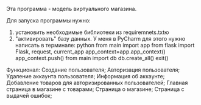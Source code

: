 Эта программа - модель виртуального магазина.

Для запуска программы нужно:
1) установить необходимые библиотеки из requiremnets.txtю
2) "активировать" базу данных. У меня в PyCharm для этого нужно написать в терминале:
python
from main import app
from flask import Flask, request, current_app
app_context=app.app_context()
app_context.push()
from main import db
db.create_all()
exit()


Функционал:
Создание пользователя;
Авторизация пользователя;
Удаление аккаунта пользователя;
Информация об аккаунте;
Добавление товаров для авторизированных пользователей;
Главная страница в магазине с товарами;
Страница о магазине;
Страница с выдачей ошибок;
